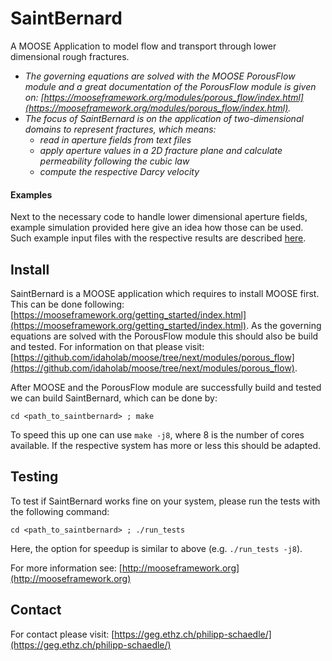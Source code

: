 SaintBernard
=====

A MOOSE Application to model flow and transport through lower dimensional rough fractures.
- *The governing equations are solved with the MOOSE PorousFlow module and a great documentation of the PorousFlow module is given on: [https://mooseframework.org/modules/porous_flow/index.html](https://mooseframework.org/modules/porous_flow/index.html).*
- *The focus of SaintBernard is on the application of two-dimensional domains to represent fractures, which means:*
  - *read in aperture fields from text files*
  - *apply aperture values in a 2D fracture plane and calculate permeability following the cubic law*
  - *compute the respective Darcy velocity*

#### Examples
Next to the necessary code to handle lower dimensional aperture fields, example simulation provided here give an idea how those can be used.
Such example input files with the respective results are described [here](examples/README.md).

Install
---
SaintBernard is a MOOSE application which requires to install MOOSE first. This can be done following: [https://mooseframework.org/getting_started/index.html](https://mooseframework.org/getting_started/index.html). As the governing equations are solved with the PorousFlow module this should also be build and tested. For information on that please visit: [https://github.com/idaholab/moose/tree/next/modules/porous_flow](https://github.com/idaholab/moose/tree/next/modules/porous_flow).

After MOOSE and the PorousFlow module are successfully build and tested we can build SaintBernard, which can be done by:

`cd <path_to_saintbernard> ; make`

To speed this up one can use `make -j8`, where 8 is the number of cores available. If the respective system has more or less this should be adapted.

Testing
---
To test if SaintBernard works fine on your system, please run the tests with the following command:

`cd <path_to_saintbernard> ; ./run_tests`

Here, the option for speedup is similar to above (e.g. `./run_tests -j8`).

For more information see: [http://mooseframework.org](http://mooseframework.org)

Contact
---
For contact please visit: [https://geg.ethz.ch/philipp-schaedle/](https://geg.ethz.ch/philipp-schaedle/)
